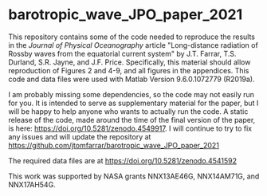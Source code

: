 # barotropic_wave_JPO_paper_2021
This repository contains some of the code needed to reproduce the results in the _Journal of Physical Oceanography_ article "Long-distance radiation of Rossby waves from the equatorial current system" by J.T. Farrar, T.S. Durland, S.R. Jayne, and J.F. Price.  Specifically, this material should allow reproduction of Figures 2 and 4-9, and all figures in the appendices.  This code and data files were used with Matlab Version 9.6.0.1072779 (R2019a).

I am probably missing some dependencies, so the code may not easily run for you.  It is intended to serve as supplementary material for the paper, but I will be happy to help anyone who wants to actually run the code.  A static release of the code, made around the time of the final version of the paper, is here: https://doi.org/10.5281/zenodo.4549917.  I will continue to try to fix any issues and will update the repository at https://github.com/jtomfarrar/barotropic_wave_JPO_paper_2021

The required data files are at https://doi.org/10.5281/zenodo.4541592

This work was supported by NASA grants NNX13AE46G, NNX14AM71G, and NNX17AH54G.
